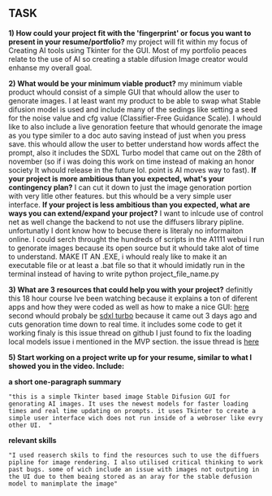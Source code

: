 ## TASK ## 
**1) How could your project fit with the 'fingerprint' or focus you want to present in your resume/portfolio?**
my project will fit within my focus of Creating AI tools using Tkinter for the GUI. Most of my portfolio peaces relate to the use of AI so creating a stable difusion Image creator would enhanse my overall goal.

**2) What would be your minimum viable product?**
my minimum viable product whould consist of a simple GUI that whould allow the user to genorate images. I at least want my product to be able to swap what Stable difusion model is used and include many of the sedings like setting a seed for the noise value and cfg value (Classifier-Free Guidance Scale). I whould like to also include a live genoration feeture that whould genorate the image as you type similer to a doc auto saving instead of just when you press save. this whould allow the user to better understand how words affect the prompt, also it includes the SDXL Turbo model that came out on the 28th of november (so if i was doing this work on time instead of making an honor society It whould release in the future lol. point is AI moves way to fast). 
**If your project is more ambitious than you expected, what's your contingency plan?**
I can cut it down to just the image genoration portion with very litle other features. but this whould be a very simple user interface.
**If your project is less ambitious than you expected, what are ways you can extend/expand your project?**
I want to inlcude use of control net as well change the backend to not use the diffusers library pipline. unfortunatly I dont know how to becuse there is literaly no informaiton online. I could serch throught the hundreds of scripts in the A1111 webui I run to genorate images because its open source but it whould take alot of time to understand. MAKE IT AN .EXE, i whould realy like to make it an executable file or at least a .bat file so that it whould imidatly run in the terminal instead of having to write python project_file_name.py

**3) What are 3 resources that could help you with your project?**
definitly this 18 hour course Ive been watching because it explains a ton of diferent apps and how they were coded as well as how to make a nice GUI: [here](https://youtu.be/mop6g-c5HEY?si=n9UJX8jX8_4FFRyB)
second whould probaly be [sdxl turbo](https://huggingface.co/stabilityai/sdxl-turbo) because it came out 3 days ago and cuts genoration time down to real time. it includes some code to get it working
finaly is this issue thread on github I just found to fix the loading local models issue i mentioned in the MVP section. the issue thread is [here](https://github.com/huggingface/diffusers/issues/4029)

**5) Start working on a project write up for your resume, similar to what I showed you in the video. Include:**

**a short one-paragraph summary**

```
"this is a simple Tkinter based image Stable Difusion GUI for genorating AI images. It uses the newest models for faster loading times and real time updating on prompts. it uses Tkinter to create a simple user interface wich does not run inside of a webroser like evry other UI.  "
```

**relevant skills**
```
"I used reaserch skils to find the resources such to use the diffuers pipline for image rendering. I also utilised critical thinking to work past bugs. some of wich include an issue with images not outputing in the UI due to them beaing stored as an aray for the stable defusion model to manimplate the image"
```
